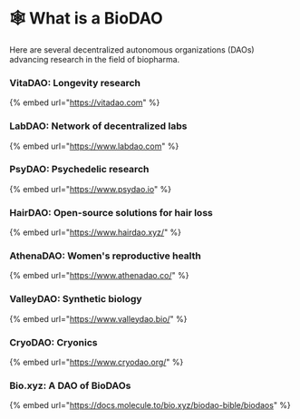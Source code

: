# 🕸 What is a BioDAO

Here are several decentralized autonomous organizations (DAOs) advancing research in the field of biopharma.&#x20;



### **VitaDAO:** **Longevity research**&#x20;

{% embed url="https://vitadao.com" %}

### **LabDAO:** Network of decentralized labs

{% embed url="https://www.labdao.com" %}

### **PsyDAO:** Psychedelic research&#x20;

{% embed url="https://www.psydao.io" %}

### **HairDAO:** Open-source solutions for hair loss

{% embed url="https://www.hairdao.xyz/" %}

### AthenaDAO: Women's reproductive health&#x20;

{% embed url="https://www.athenadao.co/" %}

### ValleyDAO: Synthetic biology

{% embed url="https://www.valleydao.bio/" %}

### CryoDAO: Cryonics

{% embed url="https://www.cryodao.org/" %}

### Bio.xyz: A DAO of BioDAOs

{% embed url="https://docs.molecule.to/bio.xyz/biodao-bible/biodaos" %}
